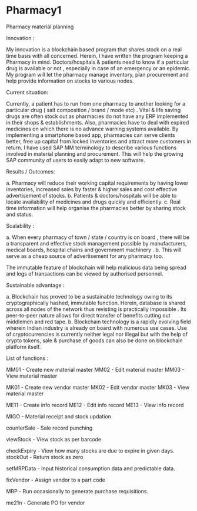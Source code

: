 # Pharmacy1
Pharmacy material planning

Innovation :

My innovation is a blockchain based program that shares stock on a real time basis with all concerned. Herein, I have written the program keeping a Pharmacy in mind. Doctors/hospitals & patients need to know if a particular drug is available or not , especially in case of an emergency or an epidemic. 
My program will let the pharmacy manage inventory, plan procurement and help provide information on stocks to various nodes.

Current situation:

Currently, a patient has to run from one pharmacy to another looking for a particular drug ( salt composition / brand / mode etc) . Vital & life saving drugs are often stock out as pharmacies do not have any ERP implemented in their shops & establishments. Also, pharmacies have to deal with expired medicines on which there is no advance warning systems available.
By implementing a smartphone based app, pharmacies can serve clients better, free up capital from locked inventories and attract more customers in return.
I have used SAP MM terminology to describe various functions involved in material planning and procurement. This will help the growing SAP community of users to easily adapt to new software.

Results / Outcomes:

a. Pharmacy will reduce their working capital requirements by having lower inventories, increased sales by faster & higher sales and cost effective advertisement of stocks.
b. Patients & doctors/hospitals will be able to locate availability of medicines and drugs quickly and efficiently.
c. Real time information will help organise the pharmacies better by sharing stock and status.

Scalability :

a. When every pharmacy of town / state / country is on board , there will be a transparent and effective stock management possible by manufacturers, medical boards, hospital chains and government machinery .
b. This will serve as a cheap source of advertisement for any pharmacy too.

The immutable feature of blockchain will help malicious data being spread and logs of transactions can be viewed by authorised personnel. 

Sustainable advantage :

a. Blockchain has proved to be a sustainable technology owing to its cryptographically hashed, immutable function. Herein, database is shared across all nodes of the network thus revisting is practically impossible . Its peer-to-peer nature allows for direct transfer of benefits cutting out middlemen and red tape.
b. Blockchain technology is a rapidly evolving field wherein Indian industry is already on board with numerous use cases. Use of cryptocurrencies is currently neither legal nor illegal but with the help of crypto tokens, sale & purchase of goods can also be done on blockchain platform itself.

List of functions :

MM01 - Create new material master
MM02 - Edit material master
MM03 - View material master

MK01 - Create new vendor master
MK02 - Edit vendor master
MK03 - View material master

ME11 - Create info record
ME12 - Edit info record
ME13 - View info record

MIGO - Material receipt and stock updation

counterSale - Sale record punching

viewStock - View stock as per barcode

checkExpiry - View how many stocks are due to expire in given days.
stockOut - Return stock as zero 

setMRPData - Input historical consumption data and predictable data.

fixVendor - Assign vendor to a part code 

MRP - Run occasionally to generate purchase requisitions.

me21n - Generate PO for vendor
